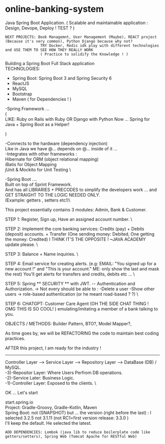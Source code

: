 # online-banking-system
Java Spring Boot Application. 
( Scalable and maintainable application : Design, Devope, Deploy ! TEST ? )

    NEXT PROJECTS: Book Managemnt, User Management (Maybe), REACT project (Because it's very common), Python Django because why not?
                    TRY Docker, Redis idk play with different technologies and USE THEM TO SEE HOW THEY REALLY WORK
                    ( Practice to solidify the Knowledge ! ) 

Building a Spring Boot Full Stack application \
TECHNOLOGIES:
* Spring Boot:
    Spring Boot 3 and Spring Security 6
* ReactJS
* MySQL
* Bootstrap
* Maven ( for Dependencies ! )


-Spring Framework … \
( \
LIKE:
Ruby on Rails with Ruby OR
Django with Python
Now …
Spring for Java + Spring Boot as a Helper!

) 

-Connects to the hardware (dependency injection) \
Like in Java we have @… depends on @… inside of it … \
-Integrates with other frameworks : \
Hibernate for ORM (object relational mapping) \
iBatis for Object Mapping \
jUnit & Mockito for Unit Testing \

-Spring Boot ….\
Built on top of Sprint Framework.\
And has all LIBRARIES + PRECODES to simplify the developers work … and GET STRAIGHT TO THE LOGIC NEEDED ONLY.\
(Example: getters , setters etc!)\



This project essentially contains 3 modules: Admin, Bank & Customer. 


STEP 1: Register, Sign up, Have an assigned account number. \

STEP 2: Implement the core banking services: Credits (pay) + Debits (deposit) accounts.
            + Transfer (One sending money: Debited, One getting the money: Credited) I THINK IT'S THE OPPOSITE ! ~JAVA ACADEMY update please. \
            
STEP 3: Balance + Name inquiries. \

STEP 4: Email service for creating alerts. (e.g: EMAIL: "You signed up for a new account !" and "This is your account." ME: only show the last
            and mask the rest) 
            You'll get alerts for transfers and credits, debits etc ... \
            
STEP 5: Spring ** SECURITY ** with JWT. -- Authentication and Authorization.
        -> Not every should be able to :
            -Delete a user
            -Show other users
        -> role-based authentication (or he meant road-based ? ?)  \
        
STEP 6: CHATGPT: Customer Care Agent (OH THE SIDE CHAT THING ! OMG THIS IS SO COOL! ) emulating/imitating a member of a bank talking to you. 


OBJECTS / METHODS: Builder Pattern, BTO?, Model Mapper?, 

As time goes by, we will be REFACTORING the code to maintain best coding practices.

AFTER this project, I am ready for the industry !

------------------------------------------------------------------------------------

Controller Layer --> Service Layer --> Repository Layer --> DataBase (DB) / MySQL. \
-3)-Repositor Layer:  Where Users Perfrom DB operations. \
-2)-Service Later: Business Logic. \
-1)-Controller Layer: Exposed to the clients. \

OK ... Let's start

start.spring.io \
    Project: Gradle-Groovy, Gradle-Kotlin, Maven \
    Spring Boot: not (SNAPSHOT) but ... the version (right before the last) : I selected 3.2.5 not 3.1.11 (not RC1=first version release: 3.3.0 ) \
                I'll keep the default. He selected the latest. 
                
    ADD DEPENDENCIES: Lombok (java lib to reduce boilerplate code like getters/setters), Spring Web (Tomcat Apache for RESTful Web)



